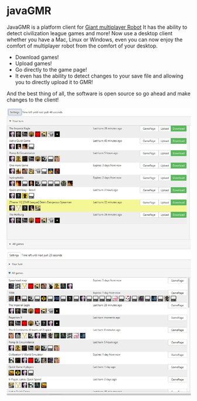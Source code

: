 # javaGMR # 
JavaGMR is a platform client for [Giant multiplayer Robot](http://multiplayerrobot.com/) It has the ability to detect civilization league games and more!
Now use a desktop client whether you have a Mac, Linux or Windows, even you can now enjoy the comfort of multiplayer robot from the comfort of your desktop.

- Download games!
- Upload games!
- Go directly to the game page!
- It even has the ability to detect changes to your save file and allowing you to directly upload it to GMR!

And the best thing of all, the software is open source so go ahead and make changes to the client!

![Your turns](/images/yourturn.JPG)
![All games](/images/allgames.JPG)

